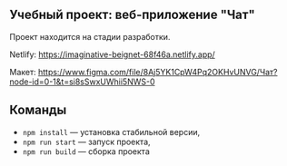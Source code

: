 ## Учебный проект: веб-приложение "Чат"

Проект находится на стадии разработки. 

Netlify: https://imaginative-beignet-68f46a.netlify.app/

Макет: https://www.figma.com/file/8Aj5YK1CpW4Pq2OKHvUNVG/Чат?node-id=0-1&t=si8sSwxUWhii5NWS-0

## Команды

- `npm install` — установка стабильной версии,
- `npm run start` — запуск проекта,
- `npm run build` — сборка проекта
